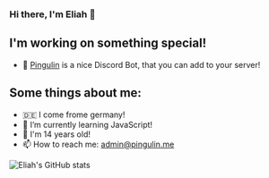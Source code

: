 ### Hi there, I'm Eliah 👋

## I'm working on something special!
- 🔭 [Pingulin](https://pingulin.me/) is a nice Discord Bot, that you can add to your server!

## Some things about me: 
- 🇩🇪 I come frome germany!
- 🌱 I’m currently learning JavaScript!
- 👀 I'm 14 years old!
- 📫 How to reach me: admin@pingulin.me

![Eliah's GitHub stats](https://github-readme-stats.vercel.app/api?username=EliahDE&show_icons=true&theme=radical)
